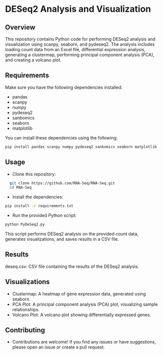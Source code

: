 # DESeq2 Analysis and Visualization

## Overview

This repository contains Python code for performing DESeq2 analysis and visualization using scanpy, seaborn, and pydeseq2. The analysis includes loading count data from an Excel file, differential expression analysis, generating a clustermap, performing principal component analysis (PCA), and creating a volcano plot.

## Requirements

Make sure you have the following dependencies installed:

- pandas
- scanpy
- numpy
- pydeseq2
- sanbomics
- seaborn
- matplotlib

You can install these dependencies using the following:

```bash
pip install pandas scanpy numpy pydeseq2 sanbomics seaborn matplotlib
```
## Usage
- Clone this repository:
```bash
  git clone https://github.com/RNA-Seq/RNA-Seq.git
  cd RNA-Seq
```
- Install the dependencies:
```bash
pip install -r requirements.txt
```
- Run the provided Python script:
```bash
python PyDeSeq2.py
```
This script performs DESeq2 analysis on the provided count data, generates visualizations, and saves results in a CSV file.

## Results
deseq.csv: CSV file containing the results of the DESeq2 analysis.
## Visualizations
- Clustermap: A heatmap of gene expression data, generated using seaborn.
- PCA Plot: A principal component analysis (PCA) plot, visualizing sample relationships.
- Volcano Plot: A volcano plot showing differentially expressed genes.
## Contributing
- Contributions are welcome! If you find any issues or have suggestions, please open an issue or create a pull request.


